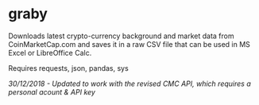 # graby


Downloads latest crypto-currency background and market data from CoinMarketCap.com and saves it in a raw CSV file 
that can be used in MS Excel or LibreOffice Calc.

Requires requests, json, pandas, sys


*30/12/2018 - Updated to work with the revised CMC API, which requires a personal acount & API key*
